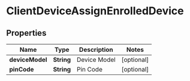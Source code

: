 
# ClientDeviceAssignEnrolledDevice

## Properties
Name | Type | Description | Notes
------------ | ------------- | ------------- | -------------
**deviceModel** | **String** | Device Model |  [optional]
**pinCode** | **String** | Pin Code |  [optional]



